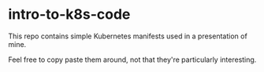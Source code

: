 # intro-to-k8s-code

This repo contains simple Kubernetes manifests used in a presentation of mine.

Feel free to copy paste them around, not that they're particularly interesting.
